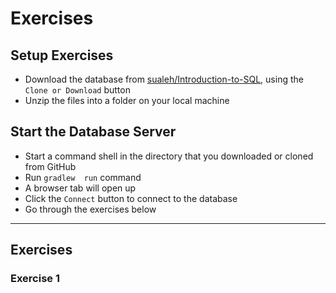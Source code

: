 # Exercises

## Setup Exercises

- Download the database from [sualeh/Introduction-to-SQL](https://github.com/sualeh/Introduction-to-SQL), using the `Clone or Download` button
- Unzip the files into a folder on your local machine

## Start the Database Server

- Start a command shell in the directory that you downloaded or cloned from GitHub
- Run `gradlew  run` command
- A browser tab will open up
- Click the `Connect` button to connect to the database
- Go through the exercises below

-----

## Exercises

### Exercise 1
 
